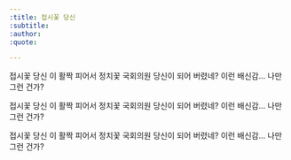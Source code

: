 ```yaml
---
:title: 접시꽃 당신
:subtitle: 
:author:
:quote:

---
```


접시꽃 당신 이 활짝 피어서
정치꽃 국회의원 당신이 되어 버렸네?
이런 배신감... 나만 그런 건가?

접시꽃 당신 이 활짝 피어서
정치꽃 국회의원 당신이 되어 버렸네?
이런 배신감... 나만 그런 건가?

접시꽃 당신 이 활짝 피어서
정치꽃 국회의원 당신이 되어 버렸네?
이런 배신감... 나만 그런 건가?

